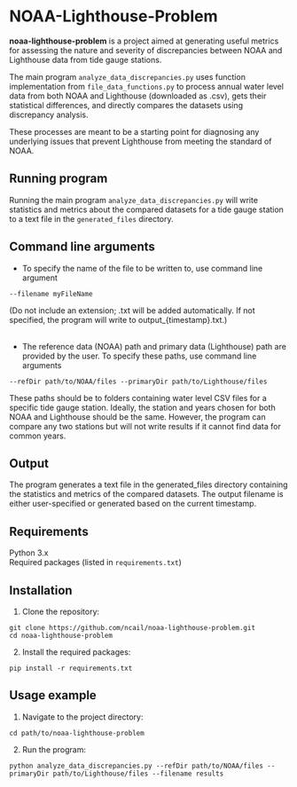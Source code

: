 # NOAA-Lighthouse-Problem

<b>noaa-lighthouse-problem</b> is a project aimed at generating useful metrics for assessing the nature and severity of discrepancies between NOAA and Lighthouse data from tide gauge stations.

The main program `analyze_data_discrepancies.py` uses function implementation from `file_data_functions.py` to process annual water level data from both NOAA and Lighthouse (downloaded as .csv), gets their statistical differences, and directly compares the datasets using discrepancy analysis.

These processes are meant to be a starting point for diagnosing any underlying issues that prevent Lighthouse from meeting the standard of NOAA.

## Running program

Running the main program `analyze_data_discrepancies.py` will write statistics and metrics about the compared datasets for a tide gauge station to a text file in the `generated_files` directory.

## Command line arguments

- To specify the name of the file to be written to, use command line argument
```shell
--filename myFileName
```
(Do not include an extension; .txt will be added automatically. If not specified, the program will write to output_{timestamp}.txt.)<br><br>

- The reference data (NOAA) path and primary data (Lighthouse) path are provided by the user. To specify these paths, use command line arguments
```shell
--refDir path/to/NOAA/files --primaryDir path/to/Lighthouse/files
```

These paths should be to folders containing water level CSV files for a specific tide gauge station. Ideally, the station and years chosen for both NOAA and Lighthouse should be the same. However, the program can compare any two stations but will not write results if it cannot find data for common years.

## Output

The program generates a text file in the generated_files directory containing the statistics and metrics of the compared datasets. The output filename is either user-specified or generated based on the current timestamp.

## Requirements

Python 3.x<br>
Required packages (listed in `requirements.txt`)

## Installation

1. Clone the repository:
```shell
git clone https://github.com/ncail/noaa-lighthouse-problem.git
cd noaa-lighthouse-problem
```
2. Install the required packages:
```shell
pip install -r requirements.txt
```

## Usage example

1. Navigate to the project directory:
```shell
cd path/to/noaa-lighthouse-problem
```
2. Run the program:
```shell
python analyze_data_discrepancies.py --refDir path/to/NOAA/files --primaryDir path/to/Lighthouse/files --filename results
```